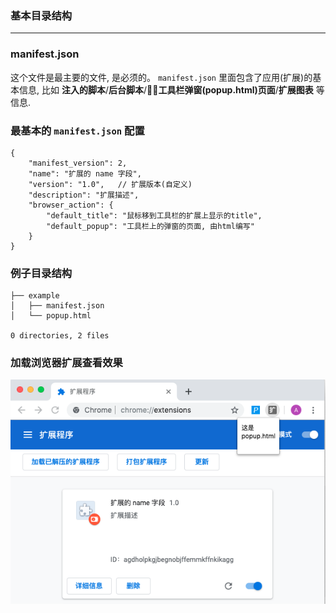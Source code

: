 ### 基本目录结构
___

### manifest.json
这个文件是最主要的文件, 是必须的。
`manifest.json` 里面包含了应用(扩展)的基本信息,
比如 **注入的脚本**/**后台脚本**/**工具栏弹窗(popup.html)页面**/**扩展图表** 等信息.

### 最基本的 `manifest.json` 配置
```
{
    "manifest_version": 2,
    "name": "扩展的 name 字段",
    "version": "1.0",   // 扩展版本(自定义)
    "description": "扩展描述",
    "browser_action": {
        "default_title": "鼠标移到工具栏的扩展上显示的title",
        "default_popup": "工具栏上的弹窗的页面, 由html编写"
    }
}
```

### 例子目录结构
```
├── example
│   ├── manifest.json
│   └── popup.html

0 directories, 2 files
```

### 加载浏览器扩展查看效果
![](./images/0.png)